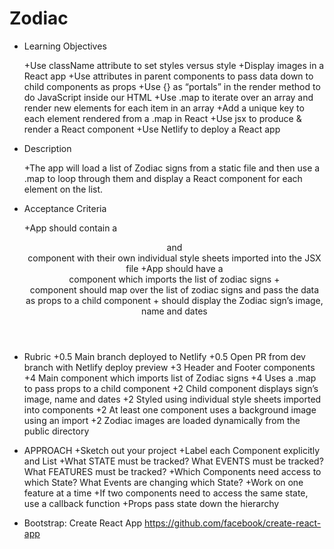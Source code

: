 # Zodiac

- Learning Objectives

    +Use className attribute to set styles versus style
    +Display images in a React app
    +Use attributes in parent components to pass data down to child components as props
    +Use {} as “portals” in the render method to do JavaScript inside our HTML
    +Use .map to iterate over an array and render new elements for each item in an array
    +Add a unique key to each element rendered from a .map in React
    +Use jsx to produce & render a React component
    +Use Netlify to deploy a React app

- Description

    +The app will load a list of Zodiac signs from a static file and then use a .map to loop through them and display a React component for each element on the list.

- Acceptance Criteria

    +App should contain a <Header> and <Footer> component with their own individual style sheets imported into the JSX file
    +App should have a <Main> component which imports the list of zodiac signs
    +<Main> component should map over the list of zodiac signs and pass the data as props to a child component <ZodiacCard>
    +<ZodiacCard> should display the Zodiac sign’s image, name and dates

- Rubric
    +0.5    Main branch deployed to Netlify
    +0.5    Open PR from dev branch with Netlify deploy preview
    +3      Header and Footer components
    +4      Main component which imports list of Zodiac signs
    +4      Uses a .map to pass props to a child component
    +2      Child component displays sign’s image, name and dates
    +2      Styled using individual style sheets imported into components
    +2      At least one component uses a background image using an import
    +2      Zodiac images are loaded dynamically from the public directory

- APPROACH
  +Sketch out your project
  +Label each Component explicitly and List
  +What STATE must be tracked? What EVENTS must be tracked? What FEATURES must be tracked?
  +Which Components need access to which State? What Events are changing which State?
  +Work on one feature at a time
  +If two components need to access the same state, use a callback function
  +Props pass state down the hierarchy
  
- Bootstrap: Create React App <https://github.com/facebook/create-react-app>
